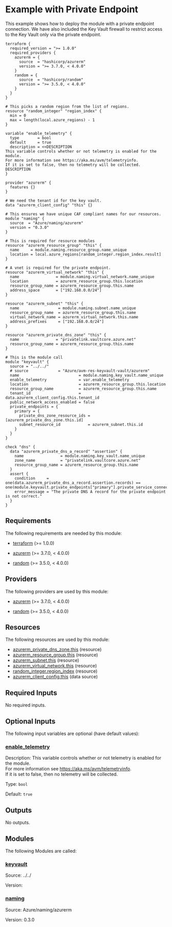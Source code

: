 <!-- BEGIN_TF_DOCS -->
# Example with Private Endpoint

This example shows how to deploy the module with a private endpoint connection.
We have also included the Key Vault firewall to restrict access to the Key Vault only via the private endpoint.

```hcl
terraform {
  required_version = ">= 1.0.0"
  required_providers {
    azurerm = {
      source  = "hashicorp/azurerm"
      version = ">= 3.7.0, < 4.0.0"
    }
    random = {
      source  = "hashicorp/random"
      version = ">= 3.5.0, < 4.0.0"
    }
  }
}

# This picks a random region from the list of regions.
resource "random_integer" "region_index" {
  min = 0
  max = length(local.azure_regions) - 1
}

variable "enable_telemetry" {
  type        = bool
  default     = true
  description = <<DESCRIPTION
This variable controls whether or not telemetry is enabled for the module.
For more information see https://aka.ms/avm/telemetryinfo.
If it is set to false, then no telemetry will be collected.
DESCRIPTION
}

provider "azurerm" {
  features {}
}

# We need the tenant id for the key vault.
data "azurerm_client_config" "this" {}

# This ensures we have unique CAF compliant names for our resources.
module "naming" {
  source  = "Azure/naming/azurerm"
  version = "0.3.0"
}

# This is required for resource modules
resource "azurerm_resource_group" "this" {
  name     = module.naming.resource_group.name_unique
  location = local.azure_regions[random_integer.region_index.result]
}

# A vnet is required for the private endpoint.
resource "azurerm_virtual_network" "this" {
  name                = module.naming.virtual_network.name_unique
  location            = azurerm_resource_group.this.location
  resource_group_name = azurerm_resource_group.this.name
  address_space       = ["192.168.0.0/24"]
}

resource "azurerm_subnet" "this" {
  name                 = module.naming.subnet.name_unique
  resource_group_name  = azurerm_resource_group.this.name
  virtual_network_name = azurerm_virtual_network.this.name
  address_prefixes     = ["192.168.0.0/24"]
}

resource "azurerm_private_dns_zone" "this" {
  name                = "privatelink.vaultcore.azure.net"
  resource_group_name = azurerm_resource_group.this.name
}

# This is the module call
module "keyvault" {
  source = "../../"
  # source             = "Azure/avm-res-keyvault-vault/azurerm"
  name                          = module.naming.key_vault.name_unique
  enable_telemetry              = var.enable_telemetry
  location                      = azurerm_resource_group.this.location
  resource_group_name           = azurerm_resource_group.this.name
  tenant_id                     = data.azurerm_client_config.this.tenant_id
  public_network_access_enabled = false
  private_endpoints = {
    primary = {
      private_dns_zone_resource_ids = [azurerm_private_dns_zone.this.id]
      subnet_resource_id            = azurerm_subnet.this.id
    }
  }
}

check "dns" {
  data "azurerm_private_dns_a_record" "assertion" {
    name                = module.naming.key_vault.name_unique
    zone_name           = "privatelink.vaultcore.azure.net"
    resource_group_name = azurerm_resource_group.this.name
  }
  assert {
    condition     = one(data.azurerm_private_dns_a_record.assertion.records) == one(module.keyvault.private_endpoints["primary"].private_service_connection).private_ip_address
    error_message = "The private DNS A record for the private endpoint is not correct."
  }
}
```

<!-- markdownlint-disable MD033 -->
## Requirements

The following requirements are needed by this module:

- <a name="requirement_terraform"></a> [terraform](#requirement\_terraform) (>= 1.0.0)

- <a name="requirement_azurerm"></a> [azurerm](#requirement\_azurerm) (>= 3.7.0, < 4.0.0)

- <a name="requirement_random"></a> [random](#requirement\_random) (>= 3.5.0, < 4.0.0)

## Providers

The following providers are used by this module:

- <a name="provider_azurerm"></a> [azurerm](#provider\_azurerm) (>= 3.7.0, < 4.0.0)

- <a name="provider_random"></a> [random](#provider\_random) (>= 3.5.0, < 4.0.0)

## Resources

The following resources are used by this module:

- [azurerm_private_dns_zone.this](https://registry.terraform.io/providers/hashicorp/azurerm/latest/docs/resources/private_dns_zone) (resource)
- [azurerm_resource_group.this](https://registry.terraform.io/providers/hashicorp/azurerm/latest/docs/resources/resource_group) (resource)
- [azurerm_subnet.this](https://registry.terraform.io/providers/hashicorp/azurerm/latest/docs/resources/subnet) (resource)
- [azurerm_virtual_network.this](https://registry.terraform.io/providers/hashicorp/azurerm/latest/docs/resources/virtual_network) (resource)
- [random_integer.region_index](https://registry.terraform.io/providers/hashicorp/random/latest/docs/resources/integer) (resource)
- [azurerm_client_config.this](https://registry.terraform.io/providers/hashicorp/azurerm/latest/docs/data-sources/client_config) (data source)

<!-- markdownlint-disable MD013 -->
## Required Inputs

No required inputs.

## Optional Inputs

The following input variables are optional (have default values):

### <a name="input_enable_telemetry"></a> [enable\_telemetry](#input\_enable\_telemetry)

Description: This variable controls whether or not telemetry is enabled for the module.  
For more information see https://aka.ms/avm/telemetryinfo.  
If it is set to false, then no telemetry will be collected.

Type: `bool`

Default: `true`

## Outputs

No outputs.

## Modules

The following Modules are called:

### <a name="module_keyvault"></a> [keyvault](#module\_keyvault)

Source: ../../

Version:

### <a name="module_naming"></a> [naming](#module\_naming)

Source: Azure/naming/azurerm

Version: 0.3.0


<!-- END_TF_DOCS -->